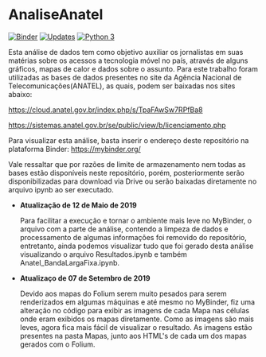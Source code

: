 
# AnaliseAnatel

[![Binder](https://mybinder.org/badge_logo.svg)](https://mybinder.org/v2/gh/WanderWashington/AnaliseAnatel/master)
[![Updates](https://pyup.io/repos/github/WanderWashington/AnaliseAnatel/shield.svg)](https://pyup.io/repos/github/WanderWashington/AnaliseAnatel/)
[![Python 3](https://pyup.io/repos/github/WanderWashington/AnaliseAnatel/python-3-shield.svg)](https://pyup.io/repos/github/WanderWashington/AnaliseAnatel/)

Esta análise de dados tem como objetivo auxiliar os jornalistas em suas matérias sobre os acessos a tecnologia móvel no país, através de alguns gráficos, mapas de calor e dados sobre o assunto. Para este trabalho foram utilizadas as bases de dados presentes no site da Agência Nacional de Telecomunicações(ANATEL), as quais, podem ser baixadas nos sites abaixo:

https://cloud.anatel.gov.br/index.php/s/TpaFAwSw7RPfBa8

https://sistemas.anatel.gov.br/se/public/view/b/licenciamento.php

Para visualizar esta análise, basta inserir o endereço deste repositório na plataforma Binder:
https://mybinder.org/

Vale ressaltar que por razões de limite de armazenamento nem todas as bases estão disponíveis neste repositório, porém, posteriormente serão disponibilizadas para download via Drive ou serão baixadas diretamente no arquivo ipynb ao ser executado.



* **Atualização de 12 de Maio de 2019**

  Para facilitar a execução e tornar o ambiente mais leve no MyBinder, o arquivo com a parte de análise, contendo a limpeza de dados e   processamento de algumas informações foi removido do repositório, entretanto, ainda podemos visualizar tudo que foi gerado desta análise visualizando o arquivo Resultados.ipynb e também Anatel_BandaLargaFixa.ipynb.


* **Atualizaço de 07 de Setembro de 2019**

  Devido aos mapas do Folium serem muito pesados para serem renderizados em algumas máquinas e até mesmo no MyBinder, fiz uma alteração no código para exibir as imagens de cada Mapa nas células onde eram exibidos os mapas diretamente. Como as imagens são mais leves, agora fica mais fácil de visualizar o resultado. As imagens estão presentes na pasta Mapas, junto aos HTML's de cada um dos mapas gerados com o Folium.



